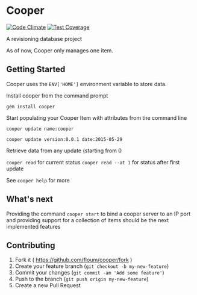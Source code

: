# Cooper

[![Code Climate](https://codeclimate.com/github/floum/cooper/badges/gpa.svg)](https://codeclimate.com/github/floum/cooper) [![Test Coverage](https://codeclimate.com/github/floum/cooper/badges/coverage.svg)](https://codeclimate.com/github/floum/cooper/coverage)

A revisioning database project

As of now, Cooper only manages one item.

## Getting Started

Cooper uses the `ENV['HOME']` environment variable to store data.

Install cooper from the command prompt

  `gem install cooper`
    
Start populating your Cooper Item with attributes from the command line

  `cooper update name:cooper`

  `cooper update version:0.0.1 date:2015-05-29`

Retrieve data from any update (starting from 0

  `cooper read` for current status
  `cooper read --at 1` for status after first update

See `cooper help` for more

## What's next
  
Providing the command `cooper start` to bind a cooper server to an IP port and providing support for a collection of items should be the next implemented features

## Contributing

1. Fork it ( https://github.com/floum/cooper/fork )
2. Create your feature branch (`git checkout -b my-new-feature`)
3. Commit your changes (`git commit -am 'Add some feature'`)
4. Push to the branch (`git push origin my-new-feature`)
5. Create a new Pull Request
